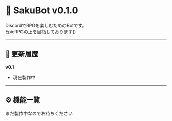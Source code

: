 # 📢 SakuBot v0.1.0
DiscordでRPGを楽しむためのBotです。  
EpicRPGの上を目指しております()

---

## 🔄 更新履歴
**v0.1**  
- 現在製作中

---

## ⚙️ 機能一覧
まだ製作中なのでお待ちください

